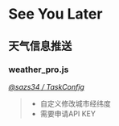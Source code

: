 # See You Later

## 天气信息推送

### weather_pro.js
*[@sazs34 / TaskConfig](https://github.com/sazs34/TaskConfig/)* 

> + 自定义修改城市经纬度
> + 需要申请API KEY